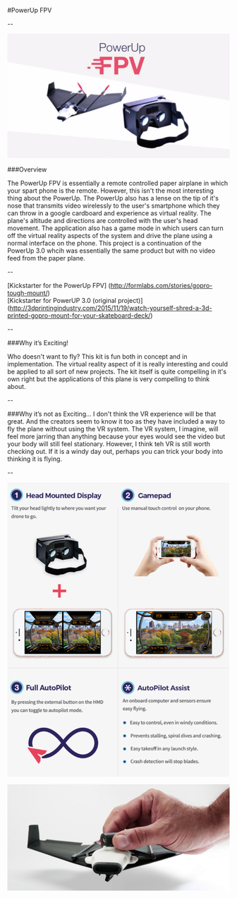 #PowerUp FPV

--


![supplementPicture](images/looking-outwards/a0957c46-9099-11e5-9cd2-e24baddf6523.png "Sup Picture")<br /> 


###Overview

The PowerUp FPV is essentially a remote controlled paper airplane in which your spart phone is the remote. However, this isn't the 
most interesting thing about the PowerUp. The PowerUp also has a lense on the tip of it's nose that transmits video wirelessly
to the user's smartphone which they can throw in a google cardboard and experience as virtual reality. The plane's altitude and directions
are controlled with the user's head movement. The application also has a game mode in which users can turn off the virtual reality
aspects of the system and drive the plane using a normal interface on the phone. This project is a continuation of the PowerUp 3.0
whcih was essentially the same product but with no video feed from the paper plane.

--


[Kickstarter for the PowerUp FPV] (http://formlabs.com/stories/gopro-tough-mount/) <br>
[Kickstarter for PowerUP 3.0 (original project)] (http://3dprintingindustry.com/2015/11/19/watch-yourself-shred-a-3d-printed-gopro-mount-for-your-skateboard-deck/)


--


###Why it’s Exciting!

Who doesn't want to fly? This kit is fun both in concept and in implementation. The virtual reality aspect of it is really interesting and could be applied
to all sort of new projects. The kit itself is quite compelling in it's own right but the applications of this plane is 
very compelling to think about. 

--


###Why it’s not as Exciting…
I don't think the VR experience will be that great. And the creators seem to know it too as they have included a way to fly the plane
without using the VR system. The VR system, I imagine, will feel more jarring than anything because your eyes would see the video but your
body will still feel stationary. However, I think teh VR is still worth checking out. If it is a windy day out, perhaps you can trick
your body into thinking it is flying.


--


![supplementPicture](images/looking-outwards/72a7ef30-9099-11e5-9b36-d47a91393bc1.png "Sup Picture")<br /> 

![supplementPicture](images/looking-outwards/74681e8a-9099-11e5-918e-37040b2f9d5b.png "Sup Picture")<br /> 
